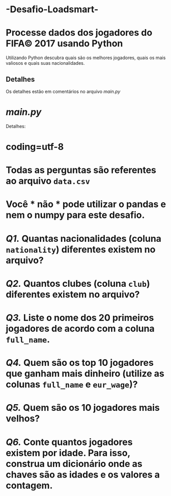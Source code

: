# -Desafio-Loadsmart-

# Processe dados dos jogadores do FIFA© 2017 usando Python

Utilizando Python descubra quais são os melhores jogadores, quais os mais valiosos e quais suas nacionalidades.

## Detalhes

Os detalhes estão em comentários no arquivo _main.py_

# _main.py_ 

Detalhes:
# coding=utf-8
# Todas as perguntas são referentes ao arquivo `data.csv`
# Você * não * pode utilizar o pandas e nem o numpy para este desafio.

# *Q1.* Quantas nacionalidades (coluna `nationality`) diferentes existem no arquivo?
# *Q2.* Quantos clubes (coluna `club`) diferentes existem no arquivo?
# *Q3.* Liste o nome dos 20 primeiros jogadores de acordo com a coluna `full_name`.
# *Q4.* Quem são os top 10 jogadores que ganham mais dinheiro (utilize as colunas `full_name` e `eur_wage`)?
# *Q5.* Quem são os 10 jogadores mais velhos?
# *Q6.* Conte quantos jogadores existem por idade. Para isso, construa um dicionário onde as chaves são as idades e os valores a contagem.

